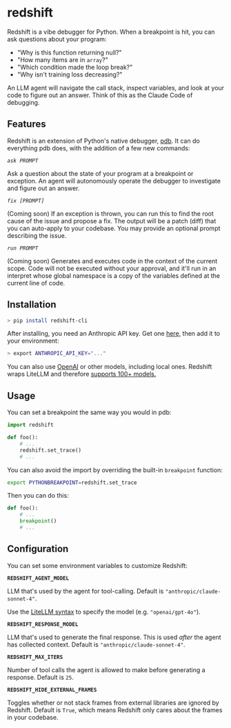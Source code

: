 # redshift

Redshift is a vibe debugger for Python. When a breakpoint is hit, you can ask questions about your program:

- "Why is this function returning null?"
- "How many items are in `array`?"
- "Which condition made the loop break?"
- "Why isn't training loss decreasing?"

An LLM agent will navigate the call stack, inspect variables, and look at your code to figure out an answer. Think of this as the Claude Code of debugging.

## Features

Redshift is an extension of Python's native debugger, [pdb](https://docs.python.org/3/library/pdb.html). It can do everything pdb does, with the addition of a few new commands:

_`ask PROMPT`_

Ask a question about the state of your program at a breakpoint or exception. An agent will autonomously operate the debugger to investigate and figure out an answer.

_`fix [PROMPT]`_

(Coming soon) If an exception is thrown, you can run this to find the root cause of the issue and propose a fix. The output will be a patch (diff) that you can auto-apply to your codebase. You may provide an optional prompt describing the issue.

_`run PROMPT`_

(Coming soon) Generates and executes code in the context of the current scope. Code will not be executed without your approval, and it'll run in an interpret whose global namespace is a copy of the variables defined at the current line of code.

## Installation

```bash
> pip install redshift-cli
```

After installing, you need an Anthropic API key. Get one [here,](https://console.anthropic.com/settings/keys) then add it to your environment:

```bash
> export ANTHROPIC_API_KEY="..."
```

You can also use [OpenAI](https://platform.openai.com/api-keys) or other models, including local ones. Redshift wraps LiteLLM and therefore [supports 100+ models.](https://docs.litellm.ai/docs/providers)

## Usage

You can set a breakpoint the same way you would in pdb:

```python
import redshift

def foo():
    # ...
    redshift.set_trace()
    # ...
```

You can also avoid the import by overriding the built-in `breakpoint` function:

```bash
export PYTHONBREAKPOINT=redshift.set_trace
```

Then you can do this:

```python
def foo():
    # ...
    breakpoint()
    # ...
```

<!-- You can also invoke Redshift from the command-line:

```bash
> redshift [-c command] (-m module | pyfile) [args ...]
```

Redshift will automatically enter post-mortem debugging if your program throws an exception. -->

## Configuration

You can set some environment variables to customize Redshift:

**`REDSHIFT_AGENT_MODEL`**

LLM that's used by the agent for tool-calling. Default is `"anthropic/claude-sonnet-4"`.

Use the [LiteLLM syntax](https://docs.litellm.ai/docs/providers) to specify the model (e.g. `"openai/gpt-4o"`).

**`REDSHIFT_RESPONSE_MODEL`**

LLM that's used to generate the final response. This is used _after_ the agent has collected context. Default is `"anthropic/claude-sonnet-4"`.

**`REDSHIFT_MAX_ITERS`**

Number of tool calls the agent is allowed to make before generating a response. Default is `25`.

**`REDSHIFT_HIDE_EXTERNAL_FRAMES`**

Toggles whether or not stack frames from external libraries are ignored by Redshift. Default is `True`, which means Redshift only cares about the frames in your codebase.
